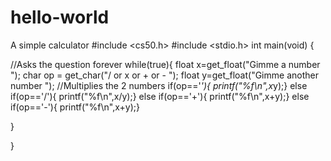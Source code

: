 # hello-world
A simple calculator
#include <cs50.h>
#include <stdio.h>
int main(void)
{
    
//Asks the question forever
while(true){
float x=get_float("Gimme a number ");
char op = get_char("/ or x or + or -  ");
float y=get_float("Gimme another number ");
//Multiplies the 2 numbers
if(op=='*'){
    printf("%f\n",x*y);}
else if(op=='/'){
    printf("%f\n",x/y);}
else if(op=='+'){
    printf("%f\n",x+y);}
else if(op=='-'){
    printf("%f\n",x+y);}

}

}
